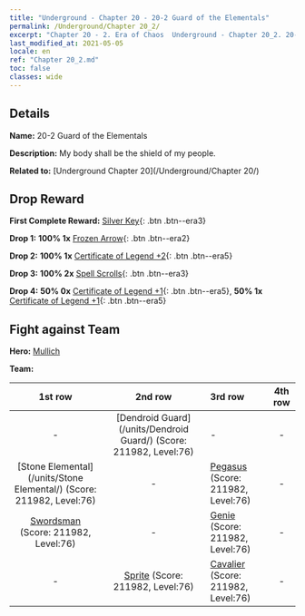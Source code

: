```yaml
---
title: "Underground - Chapter 20 - 20-2 Guard of the Elementals"
permalink: /Underground/Chapter 20_2/
excerpt: "Chapter 20 - 2. Era of Chaos  Underground - Chapter 20_2. 20-2 Guard of the Elementals"
last_modified_at: 2021-05-05
locale: en
ref: "Chapter 20_2.md"
toc: false
classes: wide
---
```


## Details

 **Name:** 20-2 Guard of the Elementals

 **Description:** My body shall be the shield of my people.

 **Related to:** [Underground Chapter 20](/Underground/Chapter 20/)

## Drop Reward

 **First Complete Reward:** [Silver Key](/Items/con_693/){: .btn .btn--era3}

 **Drop 1:** **100% 1x** [Frozen Arrow](/Items/her_431/){: .btn .btn--era2}

 **Drop 2:** **100% 1x** [Certificate of Legend +2](/Items/mat_81/){: .btn .btn--era5}

 **Drop 3:** **100% 2x** [Spell Scrolls](/Items/con_694/){: .btn .btn--era3}

 **Drop 4:** **50% 0x** [Certificate of Legend +1](/Items/mat_74/){: .btn .btn--era5}, **50% 1x** [Certificate of Legend +1](/Items/mat_74/){: .btn .btn--era5}


## Fight against Team
 **Hero:** [Mullich](/heroes/Mullich/)

 **Team:**


  | 1st row | 2nd row | 3rd row | 4th row |
  |:----:|:----:|:----|:----:|
  | - | [Dendroid Guard](/units/Dendroid Guard/) (Score: 211982, Level:76)  | - | - |
  | [Stone Elemental](/units/Stone Elemental/) (Score: 211982, Level:76)  | - | [Pegasus](/units/Pegasus/) (Score: 211982, Level:76)  | - |
  | [Swordsman](/units/Swordsman/) (Score: 211982, Level:76)  | - | [Genie](/units/Genie/) (Score: 211982, Level:76)  | - |
  | - | [Sprite](/units/Sprite/) (Score: 211982, Level:76)  | [Cavalier](/units/Cavalier/) (Score: 211982, Level:76)  | - |


